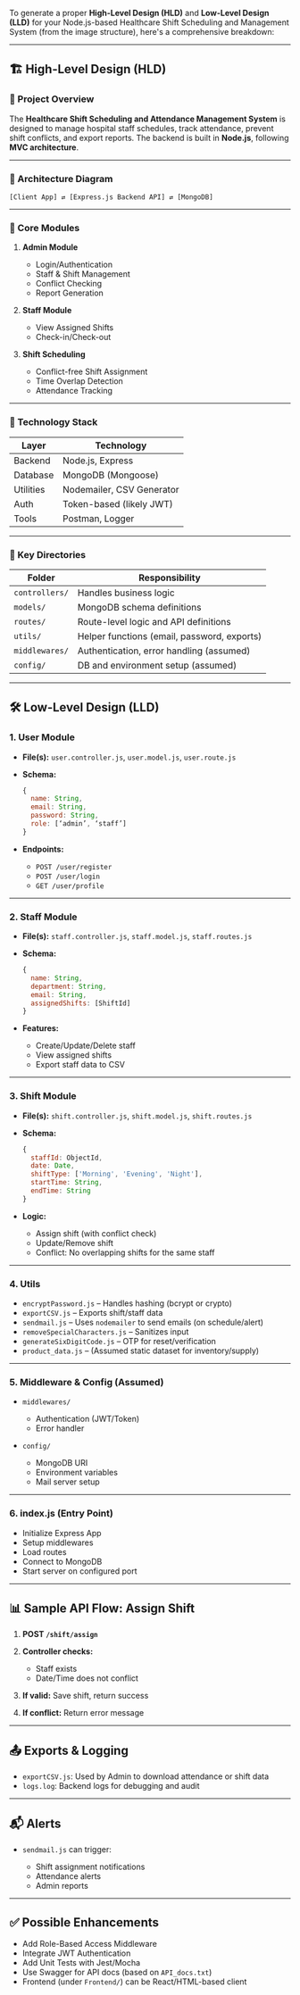 To generate a proper **High-Level Design (HLD)** and **Low-Level Design (LLD)** for your Node.js-based Healthcare Shift Scheduling and Management System (from the image structure), here's a comprehensive breakdown:

---

## 🏗️ High-Level Design (HLD)

### 🔹 Project Overview

The **Healthcare Shift Scheduling and Attendance Management System** is designed to manage hospital staff schedules, track attendance, prevent shift conflicts, and export reports. The backend is built in **Node.js**, following **MVC architecture**.

---

### 🔹 Architecture Diagram

```
[Client App] ⇄ [Express.js Backend API] ⇄ [MongoDB]
```

---

### 🔹 Core Modules

1. **Admin Module**

   * Login/Authentication
   * Staff & Shift Management
   * Conflict Checking
   * Report Generation

2. **Staff Module**

   * View Assigned Shifts
   * Check-in/Check-out

3. **Shift Scheduling**

   * Conflict-free Shift Assignment
   * Time Overlap Detection
   * Attendance Tracking

---

### 🔹 Technology Stack

| Layer     | Technology                |
| --------- | ------------------------- |
| Backend   | Node.js, Express          |
| Database  | MongoDB (Mongoose)        |
| Utilities | Nodemailer, CSV Generator |
| Auth      | Token-based (likely JWT)  |
| Tools     | Postman, Logger           |

---

### 🔹 Key Directories

| Folder         | Responsibility                              |
| -------------- | ------------------------------------------- |
| `controllers/` | Handles business logic                      |
| `models/`      | MongoDB schema definitions                  |
| `routes/`      | Route-level logic and API definitions       |
| `utils/`       | Helper functions (email, password, exports) |
| `middlewares/` | Authentication, error handling (assumed)    |
| `config/`      | DB and environment setup (assumed)          |

---

## 🛠️ Low-Level Design (LLD)

### 1. **User Module**

* **File(s):** `user.controller.js`, `user.model.js`, `user.route.js`
* **Schema:**

  ```js
  {
    name: String,
    email: String,
    password: String,
    role: [‘admin’, ‘staff’]
  }
  ```
* **Endpoints:**

  * `POST /user/register`
  * `POST /user/login`
  * `GET /user/profile`

---

### 2. **Staff Module**

* **File(s):** `staff.controller.js`, `staff.model.js`, `staff.routes.js`
* **Schema:**

  ```js
  {
    name: String,
    department: String,
    email: String,
    assignedShifts: [ShiftId]
  }
  ```
* **Features:**

  * Create/Update/Delete staff
  * View assigned shifts
  * Export staff data to CSV

---

### 3. **Shift Module**

* **File(s):** `shift.controller.js`, `shift.model.js`, `shift.routes.js`
* **Schema:**

  ```js
  {
    staffId: ObjectId,
    date: Date,
    shiftType: ['Morning', 'Evening', 'Night'],
    startTime: String,
    endTime: String
  }
  ```
* **Logic:**

  * Assign shift (with conflict check)
  * Update/Remove shift
  * Conflict: No overlapping shifts for the same staff

---

### 4. **Utils**

* `encryptPassword.js` – Handles hashing (bcrypt or crypto)
* `exportCSV.js` – Exports shift/staff data
* `sendmail.js` – Uses `nodemailer` to send emails (on schedule/alert)
* `removeSpecialCharacters.js` – Sanitizes input
* `generateSixDigitCode.js` – OTP for reset/verification
* `product_data.js` – (Assumed static dataset for inventory/supply)

---

### 5. **Middleware & Config (Assumed)**

* `middlewares/`

  * Authentication (JWT/Token)
  * Error handler
* `config/`

  * MongoDB URI
  * Environment variables
  * Mail server setup

---

### 6. **index.js (Entry Point)**

* Initialize Express App
* Setup middlewares
* Load routes
* Connect to MongoDB
* Start server on configured port

---

## 📊 Sample API Flow: Assign Shift

1. **POST `/shift/assign`**
2. **Controller checks:**

   * Staff exists
   * Date/Time does not conflict
3. **If valid:** Save shift, return success
4. **If conflict:** Return error message

---

## 📤 Exports & Logging

* `exportCSV.js`: Used by Admin to download attendance or shift data
* `logs.log`: Backend logs for debugging and audit

---

## 📬 Alerts

* `sendmail.js` can trigger:

  * Shift assignment notifications
  * Attendance alerts
  * Admin reports

---

## ✅ Possible Enhancements

* Add Role-Based Access Middleware
* Integrate JWT Authentication
* Add Unit Tests with Jest/Mocha
* Use Swagger for API docs (based on `API_docs.txt`)
* Frontend (under `Frontend/`) can be React/HTML-based client


